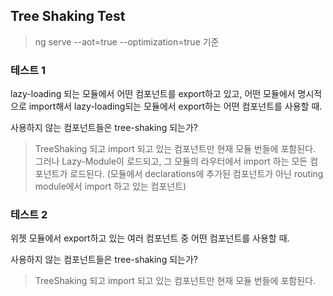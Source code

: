## Tree Shaking Test

> ng serve --aot=true --optimization=true 기준

### 테스트 1

lazy-loading 되는 모듈에서 어떤 컴포넌트를 export하고 있고, 어떤 모듈에서 명시적으로 import해서 lazy-loading되는 모듈에서 export하는 어떤 컴포넌트를 사용할 때.

사용하지 않는 컴포넌트들은 tree-shaking 되는가?

> TreeShaking 되고 import 되고 있는 컴포넌트만 현재 모듈 번들에 포함된다.
> 그러나 Lazy-Module이 로드되고, 그 모듈의 라우터에서 import 하는 모든 컴포넌트가 로드된다. (모듈에서 declarations에 추가된 컴포넌트가 아닌 routing module에서 import 하고 있는 컴포넌트)

### 테스트 2

위젯 모듈에서 export하고 있는 여러 컴포넌트 중 어떤 컴포넌트를 사용할 때.

사용하지 않는 컴포넌트들은 tree-shaking 되는가?

> TreeShaking 되고 import 되고 있는 컴포넌트만 현재 모듈 번들에 포함된다.
